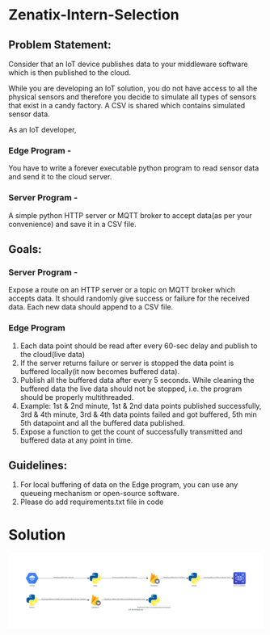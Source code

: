 # Zenatix-Intern-Selection

## Problem Statement:

Consider that an IoT device publishes data to your middleware software which is then published to the cloud.

While you are developing an IoT solution, you do not have access to all the physical sensors and therefore you decide to simulate all types of sensors that exist in a candy factory. A CSV is shared which contains simulated sensor data.

As an IoT developer, 

### Edge Program - 
You have to write a forever executable python program to read sensor data and send it to the cloud server.
### Server Program - 
A simple python HTTP server or MQTT broker to accept data(as per your convenience) and save it in a CSV file.

## Goals:

### Server Program - 
Expose a route on an HTTP server or a topic on MQTT broker which accepts data. It should randomly give success or failure for the received data. Each new data should append to a CSV file.<br>

### Edge Program
1. Each data point should be read after every 60-sec delay and publish to the cloud(live data)
2. If the server returns failure or server is stopped the data point is buffered locally(it now becomes buffered data). 
3. Publish all the buffered data after every 5 seconds. While cleaning the buffered data the live data should not be stopped, i.e. the program should be properly multithreaded.
4. Example: 1st & 2nd minute, 1st & 2nd data points published successfully, 3rd & 4th minute, 3rd & 4th data points failed and got buffered, 5th min 5th datapoint and all the buffered data published.
5. Expose a function to get the count of successfully transmitted and buffered data at any point in time.


## Guidelines:

1. For local buffering of data on the Edge program, you can use any queueing mechanism or open-source software.
2. Please do add requirements.txt file in code

# Solution
!['IoT Architecture'](https://github.com/amandewatnitrr/zenatix-intern-selection/blob/main/iot_architecture.png)
